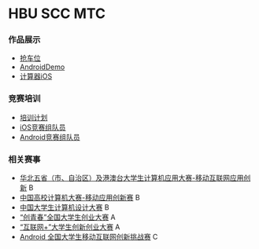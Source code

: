 # HBU SCC MTC

### 作品展示

- [抢车位](https://github.com/HBU/MobileTeminalContest/blob/master/WorkShow/RushParking/README.md)
- [AndroidDemo](https://github.com/HBU/AndroidDemo)
- [计算器iOS](https://github.com/HBU/MobileTeminalContest/blob/master/WorkShow/Calculator_iOS/ReadMe.md)

### 竞赛培训

- [培训计划](https://github.com/HBU/MobileTeminalContest/tree/master/TrainingScheme)
- [iOS竞赛组队员](https://github.com/HBU/MobileTeminalContest/tree/master/iOS)
- [Android竞赛组队员](https://github.com/HBU/MobileTeminalContest/tree/master/Android)

### 相关赛事

- [华北五省（市、自治区）及港澳台大学生计算机应用大赛-移动互联网应用创新](http://bjcac.buu.edu.cn/) B
- [中国高校计算机大赛-移动应用创新赛](http://www.appcontest.net/) B
- [中国大学生计算机设计大赛](http://www.jsjds.org/Index.asp) B
- [“创青春”全国大学生创业大赛](http://www.chuangqingchun.net/) A
- [“互联网+”大学生创新创业大赛](http://cy.ncss.org.cn/) A
- [Android 全国大学生移动互联网创新挑战赛](http://www.google.cn/university/androidchallenge/index.html) C



